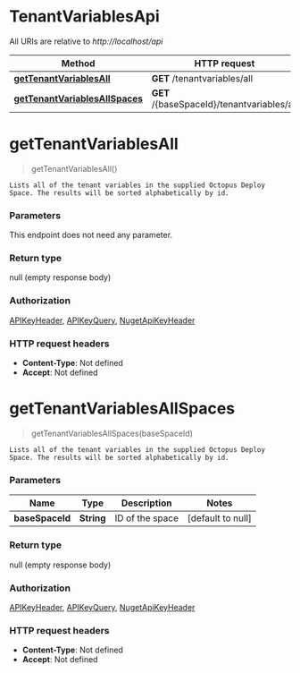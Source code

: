 # TenantVariablesApi

All URIs are relative to *http://localhost/api*

Method | HTTP request | Description
------------- | ------------- | -------------
[**getTenantVariablesAll**](TenantVariablesApi.md#getTenantVariablesAll) | **GET** /tenantvariables/all | 
[**getTenantVariablesAllSpaces**](TenantVariablesApi.md#getTenantVariablesAllSpaces) | **GET** /{baseSpaceId}/tenantvariables/all | 


<a name="getTenantVariablesAll"></a>
# **getTenantVariablesAll**
> getTenantVariablesAll()



    Lists all of the tenant variables in the supplied Octopus Deploy Space. The results will be sorted alphabetically by id.

### Parameters
This endpoint does not need any parameter.

### Return type

null (empty response body)

### Authorization

[APIKeyHeader](../README.md#APIKeyHeader), [APIKeyQuery](../README.md#APIKeyQuery), [NugetApiKeyHeader](../README.md#NugetApiKeyHeader)

### HTTP request headers

- **Content-Type**: Not defined
- **Accept**: Not defined

<a name="getTenantVariablesAllSpaces"></a>
# **getTenantVariablesAllSpaces**
> getTenantVariablesAllSpaces(baseSpaceId)



    Lists all of the tenant variables in the supplied Octopus Deploy Space. The results will be sorted alphabetically by id.

### Parameters

Name | Type | Description  | Notes
------------- | ------------- | ------------- | -------------
 **baseSpaceId** | **String**| ID of the space | [default to null]

### Return type

null (empty response body)

### Authorization

[APIKeyHeader](../README.md#APIKeyHeader), [APIKeyQuery](../README.md#APIKeyQuery), [NugetApiKeyHeader](../README.md#NugetApiKeyHeader)

### HTTP request headers

- **Content-Type**: Not defined
- **Accept**: Not defined

